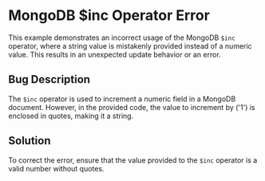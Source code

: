 # MongoDB $inc Operator Error
This example demonstrates an incorrect usage of the MongoDB `$inc` operator, where a string value is mistakenly provided instead of a numeric value. This results in an unexpected update behavior or an error.

## Bug Description
The `$inc` operator is used to increment a numeric field in a MongoDB document.  However, in the provided code, the value to increment by ('1') is enclosed in quotes, making it a string.

## Solution
To correct the error, ensure that the value provided to the `$inc` operator is a valid number without quotes.